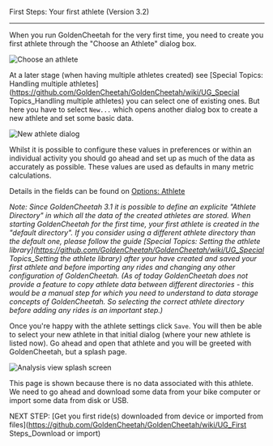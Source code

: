 First Steps: Your first athlete (Version 3.2)
***
When you run GoldenCheetah for the very first time, you need to create you first athlete through the "Choose an Athlete" dialog box.

![Choose an athlete](https://raw.githubusercontent.com/GoldenCheetah/GoldenCheetah/master/doc/wiki/FirstSteps_YourFirstAthlete_ChooseAnAthlete.JPG)

At a later stage (when having multiple athletes created) see [Special Topics: Handling multiple athletes](https://github.com/GoldenCheetah/GoldenCheetah/wiki/UG_Special Topics_Handling multiple athletes) 
you can select one of existing ones. But here you have to select `New...` which opens another dialog box to create a new athlete and set some basic data.

![New athlete dialog](https://raw.githubusercontent.com/GoldenCheetah/GoldenCheetah/master/doc/wiki/FirstSteps_YourFirstAthlete_NewAthlete.JPG)

Whilst it is possible to configure these values in preferences or within an individual activity you should go ahead and set up as much of the data as accurately as possible. These values are used as defaults in many metric calculations.

Details in the fields can be found on [Options: Athlete](https://github.com/GoldenCheetah/GoldenCheetah/wiki/UG_Options_Athlete)

_Note: Since GoldenCheetah 3.1 it is possible to define an explicite "Athlete Directory" in which all the data of the created athletes are stored. When starting GoldenCheetah for the first time, your first athlete is created in the "default directory". If you consider using a different athlete directory than the default one, please follow the guide [Special Topics: Setting the athlete library](https://github.com/GoldenCheetah/GoldenCheetah/wiki/UG_Special Topics_Setting the athlete library) 
after your have created and saved your first athlete and before importing any rides and changing any other configuration of GoldenCheetah. (As of today GoldenCheetah does not provide a feature to copy athlete data between different directories - this would be a manual step for which you need to understand to data storage concepts of GoldenCheetah. So selecting the correct athlete directory before adding any rides is an important step.)_

Once you're happy with the athlete settings click `Save`. You will then be able to select your new athlete in that initial dialog (where your new athlete is listed now). Go ahead and open that athlete and you will be greeted with GoldenCheetah, but a splash page.

![Analysis view splash screen](https://raw.githubusercontent.com/GoldenCheetah/GoldenCheetah/master/doc/wiki/FirstSteps_YourFirstAthlete_ActivitiesViewSplashScreen.JPG)

This page is shown because there is no data associated with this athlete. We need to go ahead and download some data from your bike computer or import some data from disk or USB.

NEXT STEP: [Get you first ride(s) downloaded from device or imported from files](https://github.com/GoldenCheetah/GoldenCheetah/wiki/UG_First Steps_Download or import) 




